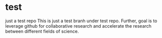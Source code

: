 # test
just a test repo
This is just a test branh under test repo. Further, goal is to leverage github for collaborative research and accelerate the research between different fields of science.
